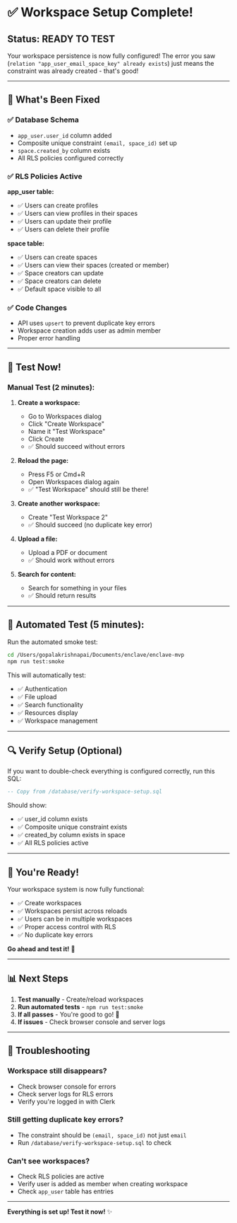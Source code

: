 # ✅ Workspace Setup Complete!

## Status: READY TO TEST

Your workspace persistence is now fully configured! The error you saw (`relation "app_user_email_space_key" already exists`) just means the constraint was already created - that's good!

---

## 🎯 What's Been Fixed

### ✅ Database Schema
- `app_user.user_id` column added
- Composite unique constraint `(email, space_id)` set up
- `space.created_by` column exists
- All RLS policies configured correctly

### ✅ RLS Policies Active
**app_user table:**
- ✅ Users can create profiles
- ✅ Users can view profiles in their spaces
- ✅ Users can update their profile
- ✅ Users can delete their profile

**space table:**
- ✅ Users can create spaces
- ✅ Users can view their spaces (created or member)
- ✅ Space creators can update
- ✅ Space creators can delete
- ✅ Default space visible to all

### ✅ Code Changes
- API uses `upsert` to prevent duplicate key errors
- Workspace creation adds user as admin member
- Proper error handling

---

## 🧪 Test Now!

### Manual Test (2 minutes):

1. **Create a workspace:**
   - Go to Workspaces dialog
   - Click "Create Workspace"
   - Name it "Test Workspace"
   - Click Create
   - ✅ Should succeed without errors

2. **Reload the page:**
   - Press F5 or Cmd+R
   - Open Workspaces dialog again
   - ✅ "Test Workspace" should still be there!

3. **Create another workspace:**
   - Create "Test Workspace 2"
   - ✅ Should succeed (no duplicate key error)

4. **Upload a file:**
   - Upload a PDF or document
   - ✅ Should work without errors

5. **Search for content:**
   - Search for something in your files
   - ✅ Should return results

---

## 🚀 Automated Test (5 minutes):

Run the automated smoke test:

```bash
cd /Users/gopalakrishnapai/Documents/enclave/enclave-mvp
npm run test:smoke
```

This will automatically test:
- ✅ Authentication
- ✅ File upload
- ✅ Search functionality
- ✅ Resources display
- ✅ Workspace management

---

## 🔍 Verify Setup (Optional)

If you want to double-check everything is configured correctly, run this SQL:

```sql
-- Copy from /database/verify-workspace-setup.sql
```

Should show:
- ✅ user_id column exists
- ✅ Composite unique constraint exists
- ✅ created_by column exists in space
- ✅ All RLS policies active

---

## 🎉 You're Ready!

Your workspace system is now fully functional:
- ✅ Create workspaces
- ✅ Workspaces persist across reloads
- ✅ Users can be in multiple workspaces
- ✅ Proper access control with RLS
- ✅ No duplicate key errors

**Go ahead and test it!** 🚀

---

## 📊 Next Steps

1. **Test manually** - Create/reload workspaces
2. **Run automated tests** - `npm run test:smoke`
3. **If all passes** - You're good to go! 🎯
4. **If issues** - Check browser console and server logs

---

## 🚨 Troubleshooting

### Workspace still disappears?
- Check browser console for errors
- Check server logs for RLS errors
- Verify you're logged in with Clerk

### Still getting duplicate key errors?
- The constraint should be `(email, space_id)` not just `email`
- Run `/database/verify-workspace-setup.sql` to check

### Can't see workspaces?
- Check RLS policies are active
- Verify user is added as member when creating workspace
- Check `app_user` table has entries

---

**Everything is set up! Test it now!** ✨
